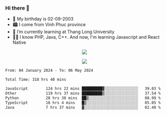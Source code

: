### Hi there 👋
- 🎂 My birthday is 02-09-2003
- 🏙️ I come from Vinh Phuc province
- 🌱 I’m currently learning at Thang Long University
- 🧑‍💻 I know PHP, Java, C++. And now, I'm learning Javascript and React Native
<p align="center"><img src="https://github-readme-stats.vercel.app/api?username=tmquang0209&show_icons=true&theme=gradient"></p>
<p align="center"><img src="https://github-readme-stats.vercel.app/api/top-langs/?username=tmquang0209&hide=scss,css&langs_count=10"></p>
<!--START_SECTION:waka-->

```txt
From: 04 January 2024 - To: 06 May 2024

Total Time: 318 hrs 40 mins

JavaScript        124 hrs 22 mins █████████▓░░░░░░░░░░░░░░░   39.03 %
Other             119 hrs 37 mins █████████▒░░░░░░░░░░░░░░░   37.54 %
Python            28 hrs 38 mins  ██▒░░░░░░░░░░░░░░░░░░░░░░   08.99 %
TypeScript        16 hrs 4 mins   █▒░░░░░░░░░░░░░░░░░░░░░░░   05.05 %
Java              7 hrs 37 mins   ▓░░░░░░░░░░░░░░░░░░░░░░░░   02.40 %
```

<!--END_SECTION:waka-->
